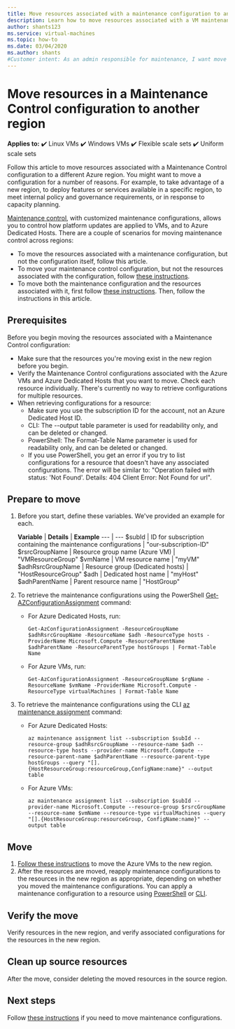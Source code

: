 ```yaml
---
title: Move resources associated with a maintenance configuration to another region
description: Learn how to move resources associated with a VM maintenance configuration to another Azure region
author: shants123
ms.service: virtual-machines
ms.topic: how-to
ms.date: 03/04/2020
ms.author: shants
#Customer intent: As an admin responsible for maintenance, I want move resources associated with a Maintenance Control configuration to another Azure region.
---
```



# Move resources in a Maintenance Control configuration to another region

**Applies to:** :heavy_check_mark: Linux VMs :heavy_check_mark: Windows VMs :heavy_check_mark: Flexible scale sets :heavy_check_mark: Uniform scale sets

Follow this article to move resources associated with a Maintenance Control configuration to a different Azure region. You might want to move a configuration for a number of reasons. For example, to take advantage of a new region, to deploy features or services available in a specific region, to meet internal policy and governance requirements, or in response to capacity planning.

[Maintenance control](maintenance-control.md), with customized maintenance configurations, allows you to control how platform updates are applied to VMs, and to Azure Dedicated Hosts. There are a couple of scenarios for moving maintenance control across regions:

- To move the resources associated with a maintenance configuration, but not the configuration itself, follow this article.
- To move your maintenance control configuration, but not the resources associated with the configuration, follow [these instructions](move-region-maintenance-configuration.md).
- To move both the maintenance configuration and the resources associated with it, first follow [these instructions](move-region-maintenance-configuration.md). Then, follow the instructions in this article.

## Prerequisites

Before you begin moving the resources associated with a Maintenance Control configuration:

- Make sure that the resources you're moving exist in the new region before you begin.
- Verify the Maintenance Control configurations associated with the Azure VMs and Azure Dedicated Hosts that you want to move. Check each resource individually. There's currently no way to retrieve configurations for multiple resources.
- When retrieving configurations for a resource:
    - Make sure you use the subscription ID for the account, not an Azure Dedicated Host ID.
    - CLI: The --output table  parameter is used for readability only, and can be deleted or changed.
    - PowerShell: The Format-Table Name parameter is used for readability only, and can be deleted or changed.
    - If you use PowerShell, you get an error if you try to list configurations for a resource that doesn't have any associated configurations. The error will be similar to: "Operation failed with status: 'Not Found'. Details: 404 Client Error: Not Found for url".

    
## Prepare to move

1. Before you start, define these variables. We've provided an example for each.

    **Variable** | **Details** | **Example**
    --- | ---
    $subId | ID for subscription containing the maintenance configurations | "our-subscription-ID"
    $rsrcGroupName | Resource group name (Azure VM) | "VMResourceGroup"
    $vmName | VM resource name |  "myVM"
    $adhRsrcGroupName |  Resource group (Dedicated hosts) | "HostResourceGroup"
    $adh | Dedicated host name | "myHost"
    $adhParentName | Parent resource name | "HostGroup"
    
2. To retrieve the maintenance configurations using the PowerShell [Get-AZConfigurationAssignment](/powershell/module/az.maintenance/get-azconfigurationassignment) command:

    - For Azure Dedicated Hosts, run:
        ```
        Get-AzConfigurationAssignment -ResourceGroupName $adhRsrcGroupName -ResourceName $adh -ResourceType hosts -ProviderName Microsoft.Compute -ResourceParentName $adhParentName -ResourceParentType hostGroups | Format-Table Name
        ```

    - For Azure VMs, run:

        ```
        Get-AzConfigurationAssignment -ResourceGroupName $rgName -ResourceName $vmName -ProviderName Microsoft.Compute -ResourceType virtualMachines | Format-Table Name
        ```
3. To retrieve the maintenance configurations using the CLI [az maintenance assignment](/cli/azure/ext/maintenance/maintenance/assignment) command:

    - For Azure Dedicated Hosts:

        ```
        az maintenance assignment list --subscription $subId --resource-group $adhRsrcGroupName --resource-name $adh --resource-type hosts --provider-name Microsoft.Compute --resource-parent-name $adhParentName --resource-parent-type hostGroups --query "[].{HostResourceGroup:resourceGroup,ConfigName:name}" --output table
        ```

    - For Azure VMs:

        ```
        az maintenance assignment list --subscription $subId --provider-name Microsoft.Compute --resource-group $rsrcGroupName --resource-name $vmName --resource-type virtualMachines --query "[].{HostResourceGroup:resourceGroup, ConfigName:name}" --output table
        ```


## Move 

1. [Follow these instructions](../site-recovery/azure-to-azure-tutorial-migrate.md?toc=/azure/virtual-machines/windows/toc.json&bc=/azure/virtual-machines/windows/breadcrumb/toc.json) to move the Azure VMs to the new region.
2. After the resources are moved, reapply maintenance configurations to the resources in the new region as appropriate, depending on whether you moved the maintenance configurations. You can apply a maintenance configuration to a resource using [PowerShell](../virtual-machines/maintenance-control-powershell.md) or [CLI](../virtual-machines/maintenance-control-cli.md).


## Verify the move

Verify resources in the new region, and verify associated configurations for the resources in the new region. 

## Clean up source resources

After the move, consider deleting the moved resources in the source region.


## Next steps

Follow [these instructions](move-region-maintenance-configuration.md) if you need to move maintenance configurations. 
